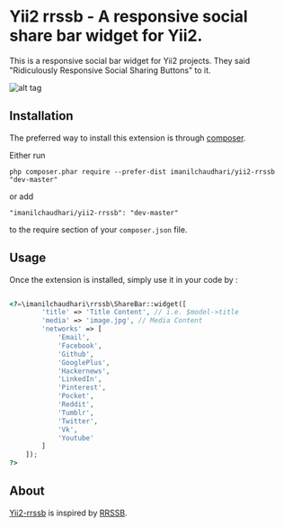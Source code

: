 Yii2 rrssb - A responsive social share bar widget for Yii2.
===========================================================
This is a responsive social bar widget for Yii2 projects. They said "Ridiculously Responsive Social Sharing Buttons" to it.

![alt tag](https://camo.githubusercontent.com/5b02049bfb12b14bf6466493294772a20b59076b/687474703a2f2f72727373622e6d6c2f6d656469612f72727373622d707265766965772e676966)

Installation
------------

The preferred way to install this extension is through [composer](http://getcomposer.org/download/).

Either run

```
php composer.phar require --prefer-dist imanilchaudhari/yii2-rrssb "dev-master"
```

or add

```
"imanilchaudhari/yii2-rrssb": "dev-master"
```

to the require section of your `composer.json` file.


Usage
-----

Once the extension is installed, simply use it in your code by  :

```php

<?=\imanilchaudhari\rrssb\ShareBar::widget([
        'title' => 'Title Content', // i.e. $model->title
        'media' => 'image.jpg', // Media Content
        'networks' => [
            'Email',
            'Facebook',
            'Github',
            'GooglePlus',
            'Hackernews',
            'LinkedIn',
            'Pinterest',
            'Pocket',
            'Reddit',
            'Tumblr',
            'Twitter',
            'Vk',
            'Youtube'  
        ]
    ]); 
?>

```


About
-------

[Yii2-rrssb](https://github.com/imanilchaudhari/yii2-rrssb) is inspired by [RRSSB](https://github.com/kni-labs/rrssb).
